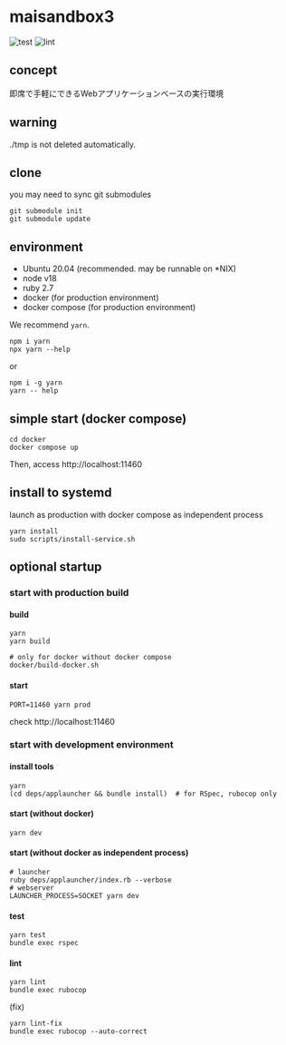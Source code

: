 # maisandbox3

![test](https://github.com/buyoh/maisandbox3/workflows/test/badge.svg)
![lint](https://github.com/buyoh/maisandbox3/workflows/lint/badge.svg)

## concept

即席で手軽にできるWebアプリケーションベースの実行環境

## warning

./tmp is not deleted automatically.

## clone

you may need to sync git submodules

```
git submodule init
git submodule update
```

## environment

- Ubuntu 20.04 (recommended. may be runnable on *NIX)
- node v18
- ruby 2.7
- docker (for production environment)
- docker compose (for production environment)

We recommend `yarn`.

```
npm i yarn
npx yarn --help
```

or

```
npm i -g yarn
yarn -- help
```

## simple start (docker compose)

```
cd docker
docker compose up
```

Then, access http://localhost:11460

## install to systemd

launch as production with docker compose as independent process

```
yarn install
sudo scripts/install-service.sh
```

## optional startup

### start with production build

#### build

```
yarn
yarn build
```

```
# only for docker without docker compose
docker/build-docker.sh
```

#### start

```
PORT=11460 yarn prod
```

check http://localhost:11460

### start with development environment

#### install tools

```
yarn
(cd deps/applauncher && bundle install)  # for RSpec, rubocop only
```

#### start (without docker)

```
yarn dev
```

#### start (without docker as independent process)

```
# launcher
ruby deps/applauncher/index.rb --verbose
# webserver
LAUNCHER_PROCESS=SOCKET yarn dev
```

#### test

```
yarn test
bundle exec rspec
```

#### lint

```
yarn lint
bundle exec rubocop
```

(fix)

```
yarn lint-fix
bundle exec rubocop --auto-correct
```
